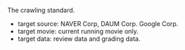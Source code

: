 The crawling standard.
  - target source: NAVER Corp, DAUM Corp. Google Corp.
  - target movie: current running movie only.
  - target data: review data and grading data.
